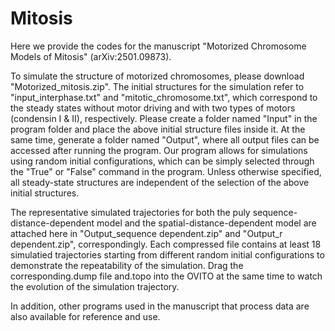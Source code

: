 # Mitosis
Here we provide the codes for the manuscript "Motorized Chromosome Models of Mitosis" (arXiv:2501.09873).

To simulate the structure of motorized chromosomes, please download "Motorized_mitosis.zip". The initial structures for the simulation refer to "input_interphase.txt" and "mitotic_chromosome.txt", which correspond to the steady states without motor driving and with two types of motors (condensin I & II), respectively. Please create a folder named "Input" in the program folder and place the above initial structure files inside it. At the same time, generate a folder named "Output", where all output files can be accessed after running the program. Our program allows for simulations using random initial configurations, which can be simply selected through the "True" or "False" command in the program. Unless otherwise specified, all steady-state structures are independent of the selection of the above initial structures. 

The representative simulated trajectories for both the puly sequence-distance-dependent model and the spatial-distance-dependent model are attached here in "Output_sequence dependent.zip" and "Output_r dependent.zip", correspondingly. Each compressed file contains at least 18 simulatied trajectories starting from different random initial configurations to demonstrate the repeatability of the simulation. Drag the corresponding.dump file and.topo into the OVITO at the same time to watch the evolution of the simulation trajectory.

In addition, other programs used in the manuscript that process data are also available for reference and use.
